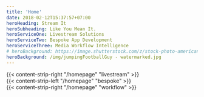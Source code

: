 ```yaml
---
title: 'Home'
date: 2018-02-12T15:37:57+07:00
heroHeading: Stream It
heroSubheading: Like You Mean It.
heroServiceOne: Livestream Solutions
heroServiceTwo: Bespoke App Development 
heroServiceThree: Media Workflow Intelligence
# heroBackground: https://image.shutterstock.com/z/stock-photo-american-football-player-jumps-and-catches-the-ball-in-flight-in-professional-sport-stadium-1021023313.jpg
heroBackground: /img/jumpingFootballGuy - watermarked.jpg
---
```


<div>
    <div id="liveStream">
    {{< content-strip-right "/homepage" "livestream" >}}
    </div>
    <div id="bespoke">
    {{< content-strip-left "/homepage" "bespoke" >}}
    </div>
    <div id="workflow">
    {{< content-strip-right "/homepage" "workflow" >}}
    </div>
</div>